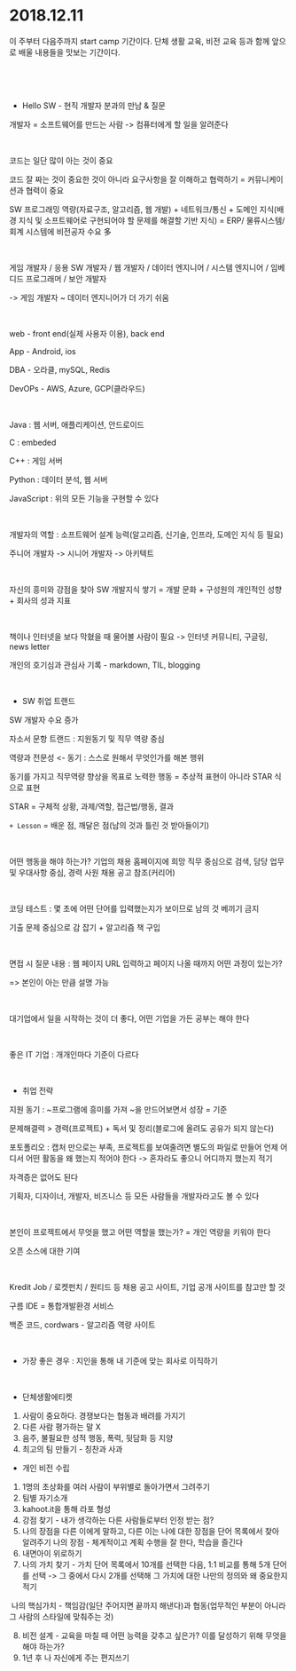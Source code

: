 

# 2018.12.11

이 주부터 다음주까지 start camp 기간이다. 단체 생활 교육, 비전 교육 등과 함께 앞으로 배울 내용들을 맛보는 기간이다.


​


​

* Hello SW - 현직 개발자 분과의 만남 & 질문

개발자 = 소프트웨어를 만드는 사람 -> 컴퓨터에게 할 일을 알려준다


​

코드는 일단 많이 아는 것이 중요

코드 잘 짜는 것이 중요한 것이 아니라 요구사항을 잘 이해하고 협력하기 = 커뮤니케이션과 협력이 중요

SW 프로그래밍 역량(자료구조, 알고리즘, 웹 개발) + 네트워크/통신 + 도메인 지식(배경 지식 및 소프트웨어로 구현되어야 할 문제를 해결할 기반 지식) = ERP/ 물류시스템/ 회계 시스템에 비전공자 수요 多


​

게임 개발자 / 응용 SW 개발자 / 웹 개발자 / 데이터 엔지니어 / 시스템 엔지니어 / 임베디드 프로그래머 / 보안 개발자 

-> 게임 개발자 ~ 데이터 엔지니어가 더 가기 쉬움


​

web - front end(실제 사용자 이용), back end

App - Android, ios

DBA - 오라클, mySQL, Redis

DevOPs - AWS, Azure, GCP(클라우드)


​

Java : 웹 서버, 애플리케이션, 안드로이드

C : embeded

C++ : 게임 서버

Python : 데이터 분석, 웹 서버

JavaScript : 위의 모든 기능을 구현할 수 있다


​

개발자의 역할 : 소프트웨어 설계 능력(알고리즘, 신기술, 인프라, 도메인 지식 등 필요)

주니어 개발자 -> 시니어 개발자 -> 아키텍트


​

자신의 흥미와 강점을 찾아 SW 개발지식 쌓기 = 개발 문화 + 구성원의 개인적인 성향 + 회사의 성과 지표


​

책이나 인터넷을 보다 막혔을 때 물어볼 사람이 필요 -> 인터넷 커뮤니티, 구글링, news letter

개인의 호기심과 관심사 기록 - markdown, TIL, blogging


​

* SW 취업 트랜드

SW 개발자 수요 증가

자소서 문항 트랜드 : 지원동기 및 직무 역량 중심

역량과 전문성 <- 동기 : 스스로 원해서 무엇인가를 해본 행위

동기를 가지고 직무역량 향상을 목표로 노력한 행동 = 추상적 표현이 아니라 STAR 식으로 표현

STAR = 구체적 상황, 과제/역할, 접근법/행동, 결과

`+ Lesson` = 배운 점, 깨달은 점(남의 것과 틀린 것 받아들이기)


​

어떤 행동을 해야 하는가? 기업의 채용 홈페이지에 희망 직무 중심으로 검색, 담당 업무 및 우대사항 중심, 경력 사원 채용 공고 참조(커리어)


​

코딩 테스트 : 몇 초에 어떤 단어를 입력했는지가 보이므로 남의 것 베끼기 금지

기출 문제 중심으로 감 잡기 + 알고리즘 책 구입


​

면접 시 질문 내용 : 웹 페이지 URL 입력하고 페이지 나올 때까지 어떤 과정이 있는가?

=> 본인이 아는 만큼 설명 가능


​

대기업에서 일을 시작하는 것이 더 좋다, 어떤 기업을 가든 공부는 해야 한다


​

좋은 IT 기업 : 개개인마다 기준이 다르다


​

* 취업 전략

지원 동기 : ~프로그램에 흥미를 가져 ~을 만드어보면서 성장 = 기준

문제해결력 > 경력(프로젝트) + 독서 및 정리(블로그에 올려도 공유가 되지 않는다)

포토폴리오 : 캡처 만으로는 부족, 프로젝트를 보여줄려면 별도의 파일로 만들어 언제 어디서 어떤 활동을 왜 했는지 적어야 한다 -> 혼자라도 좋으니 어디까지 했는지 적기

자격증은 없어도 된다

기획자, 디자이너, 개발자, 비즈니스 등 모든 사람들을 개발자라고도 볼 수 있다


​

본인이 프로젝트에서 무엇을 했고 어떤 역할을 했는가? = 개인 역량을 키워야 한다

오픈 소스에 대한 기여


​

Kredit Job / 로켓펀치 / 원티드 등 채용 공고 사이트, 기업 공개 사이트를 참고만 할 것

구름 IDE = 통합개발환경 서비스

백준 코드, cordwars - 알고리즘 역량 사이트



​
- 가장 좋은 경우 : 지인을 통해 내 기준에 맞는 회사로 이직하기



​


* 단체생활에티켓

1. 사람이 중요하다. 경쟁보다는 협동과 배려를 가지기
2. 다른 사람 평가하는 말 X
3. 음주, 불필요한 성적 행동, 폭력, 뒷담화 등 지양
4. 최고의 팀 만들기 - 칭찬과 사과




* 개인 비전 수립

1. 1명의 초상화를 여러 사람이 부위별로 돌아가면서 그려주기
2. 팀별 자기소개
3. kahoot.it을 통해 라포 형성
4. 강점 찾기 - 내가 생각하는 다른 사람들로부터 인정 받는 점?
5. 나의 장점을 다른 이에게 말하고, 다른 이는 나에 대한 장점을 단어 목록에서 찾아 알려주기
   나의 장점 - 체계적이고 계획 수행을 잘 한다, 학습을 즐긴다
6. 내면아이 위로하기
7. 나의 가치 찾기 - 가치 단어 목록에서 10개를 선택한 다음, 1:1 비교를 통해 5개 단어를 선택
   -> 그 중에서 다시 2개를 선택해 그 가치에 대한 나만의 정의와 왜 중요한지 적기

​       나의 핵심가치 - 책임감(일단 주어지면 끝까지 해낸다)과 협동(업무적인 부분이 아니라 그 사람의 스타일에 맞춰주는 것)

8. 비전 설계 - 교육을 마칠 때 어떤 능력을 갖추고 싶은가? 이를 달성하기 위해 무엇을 해야 하는가?
9. 1년 후 나 자신에게 주는 편지쓰기

